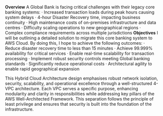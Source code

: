 **Overview**
A Global Bank is facing critical challenges with their legacy core banking systems:
· Increased transaction loads during peak hours causing system delays
· 4-hour Disaster Recovery time, impacting business continuity
· High maintenance costs of on-premises infrastructure and data centres
· Difficulty scaling operations to new geographical regions
· Complex compliance requirements across multiple jurisdictions
**Objectives**
I will be outlining a detailed solution to migrate this core banking system to AWS Cloud. By doing this, I hope to achieve the following outcomes:
· Reduce disaster recovery time to less than 15 minutes
· Achieve 99.999% availability for critical services
· Enable real-time scalability for transaction processing
· Implement robust security controls meeting Global banking standards
· Significantly reduce operational costs
· Architectural agility to enable rapid geographical expansion

This Hybrid Cloud Architecture design emphasises robust network isolation, security, scalability, and operational excellence through a well-structured 4-VPC architecture. 
Each VPC serves a specific purpose, enhancing modularity and clarity in responsibilities while addressing key pillars of the AWS Well-Architected Framework. 
This separation follows the principle of least privilege and ensures that security is built into the foundation of the infrastructure.
